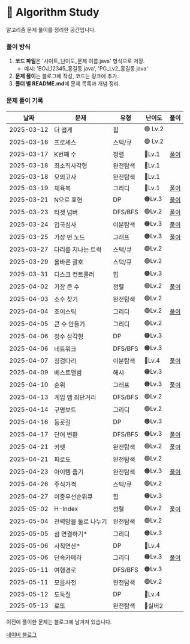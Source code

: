 # 📌 Algorithm Study

알고리즘 문제 풀이를 정리한 공간입니다.



### 풀이 방식
1. **코드 파일**은 '사이트_난이도_문제 이름.java' 형식으로 저장.
    - 예시: 'BOJ_12345_홍길동.java', 'PG_Lv2_홍길동.java'
2. **문제 풀이**는 블로그에 작성, 코드는 링크에 추가.
3. **폴더 별 README.md**에 문제 목록과 개념 정리.

### 문제 풀이 기록

| 날짜         | 문제         | 유형     | 난이도     | 풀이                                               |
|------------|------------|--------|---------|--------------------------------------------------|
| 2025-03-12 | 더 맵게       | 힙      | 🟢 Lv.2 |                                                  |
| 2025-03-16 | 프로세스       | 스택/큐   | 🟢 Lv.2 |                                                  |
| 2025-03-17 | K번째 수      | 정렬     | 🔵Lv.1  | [풀이](https://blog.naver.com/gamakk2/223799781209) |
| 2025-03-18 | 최소직사각형     | 완전탐색   | 🔵Lv.1  |                                                  |
| 2025-03-18 | 모의고사       | 완전탐색   | 🔵Lv.1  |                                                  |
| 2025-03-19 | 체육복        | 그리디    | 🔵Lv.1  | [풀이](https://blog.naver.com/gamakk2/223802861543) |
| 2025-03-21 | N으로 표현     | DP     | 🟠Lv.3  | [풀이](https://blog.naver.com/gamakk2/223805073009) |
| 2025-03-23 | 타겟 넘버      | DFS/BFS | 🟢Lv.2  | [풀이](https://blog.naver.com/gamakk2/223806408314) |
| 2025-03-24 | 입국심사       | 이분탐색   | 🟠Lv.3  | [풀이](https://blog.naver.com/gamakk2/223808371758) |
| 2025-03-25 | 가장 먼 노드    | 그래프    | 🟠Lv.3  | [풀이](https://blog.naver.com/gamakk2/223809854243) |
| 2025-03-27 | 다리를 지나는 트럭 | 스택/큐   | 🟢Lv.2  |                                                  |
| 2025-03-29 | 올바른 괄호     | 스택/큐   | 🟢Lv.2  |                                                  |
| 2025-03-31 | 디스크 컨트롤러   | 힙      | 🟠Lv.3  |                                                  |
| 2025-04-02 | 가장 큰 수     | 정렬     | 🟢Lv.2  | [풀이](https://blog.naver.com/gamakk2/223819506024) |
| 2025-04-03 | 소수 찾기      | 완전탐색   | 🟢Lv.2  |                                                  |
| 2025-04-04 | 조이스틱       | 그리디    | 🟢Lv.2  | [풀이](https://blog.naver.com/gamakk2/223823165881) |
| 2025-04-05 | 큰 수 만들기    | 그리디    | 🟢Lv.2  |                                                  |
| 2025-04-06 | 정수 삼각형     | DP     | 🟠Lv.3  |                                                  |
| 2025-04-06 | 네트워크       | DFS/BFS | 🟠Lv.3  |                                                  |
| 2025-04-07 | 징검다리       | 이분탐색   | 🔴Lv.4  | [풀이](https://blog.naver.com/gamakk2/223825584515) |
| 2025-04-09 | 베스트앨범      | 해시     | 🟠Lv.3  |                                                  |
| 2025-04-10 | 순위         | 그래프    | 🟠Lv.3  | [풀이]()                                           |
| 2025-04-13 | 게임 맵 최단거리  | DFS/BFS | 🟢Lv.2  |                                                  |
| 2025-04-14 | 구명보트       | 그리디    | 🟢Lv.2  |                                                  |
| 2025-04-16 | 등굣길        | DP     | 🟠Lv.3  |                                                  |
| 2025-04-17 | 단어 변환      | DFS/BFS | 🟠Lv.3  | [풀이](https://blog.naver.com/gamakk2/223838220484) |
| 2025-04-21 | 카펫         | 완전탐색   | 🟢Lv.2  | [풀이](https://blog.naver.com/gamakk2/223841804550) |
| 2025-04-21 | 피로도        | 완전탐색   | 🟢Lv.2  |                                                  |
| 2025-04-23 | 아이템 줍기     | 완전탐색   | 🟠Lv.3  | [풀이](https://blog.naver.com/gamakk2/223844445405) |
| 2025-04-26 | 주식가격       | 스택/큐   | 🟢Lv.2  |                                                  |
| 2025-04-27 | 이중우선순위큐    | 힙      | 🟠Lv.3  |                                                  |
| 2025-05-02 | H-Index    | 정렬     | 🟢Lv.2  | [풀이](https://blog.naver.com/gamakk2/223853668750) |
| 2025-05-04 | 전력망을 둘로 나누기 | 완전탐색   | 🟢Lv.2  |                                                  |
| 2025-05-05 | 섬 연결하기*    | 그리디    | 🟠Lv.3  |                                                  |
| 2025-05-06 | 사칙연산*      | DP     | 🔴Lv.4  |                                                  |
| 2025-05-06 | 단속카메라      | 그리디    | 🟠Lv.3  | [풀이](https://blog.naver.com/gamakk2/223856958267) |
| 2025-05-11 | 여행경로       | DFS/BFS | 🟠Lv.3  |                                                 |
| 2025-05-11 | 모음사전       | 완전탐색   | 🟢Lv.2  |                                                 |
| 2025-05-12 | 도둑질        | DP     | 🔴Lv.4  |                                                 |
| 2025-05-13 | 로또         | 완전탐색   | 🥈실버2   |                                                 |

이전에 풀이한 문제는 블로그에 남겨져 있습니다.

[네이버 블로그](https://blog.naver.com/gamakk2/223793678530)
